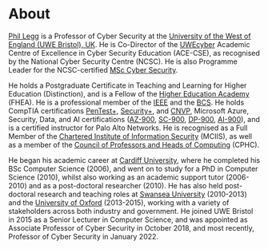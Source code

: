 # About

[Phil Legg](https://people.uwe.ac.uk/Person/PhilLegg) is a Professor of Cyber Security at the [University of the West of England (UWE Bristol), UK](https://www.uwe.ac.uk/). He is Co-Director of the [UWEcyber](https://go.uwe.ac.uk/uwecyber) Academic Centre of Excellence in Cyber Security Education (ACE-CSE), as recognised by the National Cyber Security Centre (NCSC). He is also Programme Leader for the NCSC-certified [MSc Cyber Security](https://courses.uwe.ac.uk/I9001/cyber-security).

He holds a Postgraduate Certificate in Teaching and Learning for Higher Education (Distinction), and is a Fellow of the [Higher Education Academy](https://www.advance-he.ac.uk/) (FHEA). He is a professional member of the [IEEE](https://www.ieee.org/) and the [BCS](https://www.bcs.org/). He holds CompTIA certifications [PenTest+](https://www.credly.com/badges/d51aeacb-72ab-4d22-8481-4800e1daf912/public_url), [Security+](https://www.credly.com/badges/e2796092-2196-4777-a770-aee25cf68b0a/public_url), and [CNVP](https://www.credly.com/badges/127c77b0-4630-4a45-8fab-3b50693dd7d6/public_url), Microsoft Azure, Security, Data, and AI certifications ([AZ-900](https://www.credly.com/badges/1f4e81fd-d8d8-490a-84f1-e1db736ad533/public_url), [SC-900](https://www.credly.com/badges/52101c96-e767-4cdd-bc1e-bab49e3afb51/public_url), [DP-900](https://www.credly.com/badges/0c345f09-2810-422c-8605-fbbdaa2d70ea/public_url), [AI-900](https://www.credly.com/badges/d517f0c0-a43a-4070-9a0d-fa5a0cceb179/public_url)), and is a certified instructor for Palo Alto Networks. He is recognised as a Full Member of the [Chartered Institute of Information Security](https://www.ciisec.org/) (MCIIS), as well as a member of the [Council of Professors and Heads of Computing](https://cphc.ac.uk/) (CPHC).

He began his academic career at [Cardiff University](https://www.cardiff.ac.uk/), where he completed his BSc Computer Science (2006), and went on to study for a PhD in Computer Science (2010), whilst also working as an academic support tutor (2006-2010) and as a post-doctoral researcher (2010). He has also held post-doctoral research and teaching roles at [Swansea University](https://www.swansea.ac.uk/) (2010-2013) and the [University of Oxford](https://www.ox.ac.uk/) (2013-2015), working with a variety of stakeholders across both industry and government. He joined UWE Bristol in 2015 as a Senior Lecturer in Computer Science, and was appointed as Associate Professor of Cyber Security in October 2018, and most recently, Professor of Cyber Security in January 2022.
